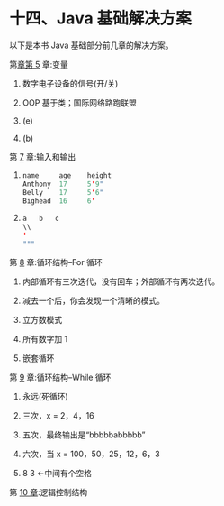 # 十四、Java 基础解决方案

以下是本书 Java 基础部分前几章的解决方案。

第[章第 5](05.html) 章:变量

1.  数字电子设备的信号(开/关)

2.  OOP 基于类；国际网络路跑联盟

3.  (e)

4.  (b)

第 [7](07.html) 章:输入和输出

1.  ```java
    name     age    height
    Anthony  17     5'9"
    Belly    17     5'6"
    Bighead  16     6'

    ```

2.  ```java
    a   b   c
    \\
    '
    """

    ```

第 [8](08.html) 章:循环结构–For 循环

1.  内部循环有三次迭代，没有回车；外部循环有两次迭代。

2.  减去一个后，你会发现一个清晰的模式。

3.  立方数模式

4.  所有数字加 1

5.  嵌套循环

第 [9](09.html) 章:循环结构–While 循环

1.  永远(死循环)

2.  三次，x = 2，4，16

3.  五次，最终输出是“bbbbbabbbbb”

4.  六次，当 x = 100，50，25，12，6，3

5.  8 3 ←中间有个空格

第 [10 章](10.html):逻辑控制结构